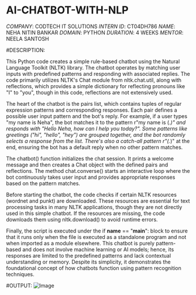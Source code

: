 # AI-CHATBOT-WITH-NLP
*COMPANY*: CODTECH IT SOLUTIONS 
*INTERN ID*: CT04DH786
*NAME*: NEHA NITIN BANKAR 
*DOMAIN*: PYTHON 
*DURATION*: 4 WEEKS 
*MENTOR*: NEELA SANTOSH 

#DESCRIPTION:

This Python code creates a simple rule-based chatbot using the Natural Language Toolkit (NLTK) library. The chatbot operates by matching user inputs with predefined patterns and responding with associated replies. The code primarily utilizes NLTK's Chat module from nltk.chat.util, along with reflections, which provides a simple dictionary for reflecting pronouns like "I" to "you", though in this code, reflections are not extensively used.

The heart of the chatbot is the pairs list, which contains tuples of regular expression patterns and corresponding responses. Each pair defines a possible user input pattern and the bot's reply. For example, if a user types "my name is Neha", the bot matches it to the pattern r"my name is (.*)" and responds with "Hello Neha, how can I help you today?". Some patterns like greetings ("hi", "hello", "hey") are grouped together, and the bot randomly selects a response from the list. There's also a catch-all pattern r"(.*)" at the end, ensuring the bot has a default reply when no other pattern matches.

The chatbot() function initializes the chat session. It prints a welcome message and then creates a Chat object with the defined pairs and reflections. The method chat.converse() starts an interactive loop where the bot continuously takes user input and provides appropriate responses based on the pattern matches.

Before starting the chatbot, the code checks if certain NLTK resources (wordnet and punkt) are downloaded. These resources are essential for text processing tasks in many NLTK applications, though they are not directly used in this simple chatbot. If the resources are missing, the code downloads them using nltk.download() to avoid runtime errors.

Finally, the script is executed under the if __name__ == "__main__": block to ensure that it runs only when the file is executed as a standalone program and not when imported as a module elsewhere. This chatbot is purely pattern-based and does not involve machine learning or AI models; hence, its responses are limited to the predefined patterns and lack contextual understanding or memory. Despite its simplicity, it demonstrates the foundational concept of how chatbots function using pattern recognition techniques.

#OUTPUT:
![Image](https://github.com/user-attachments/assets/596f6de4-5542-4878-af89-63340669f824)

